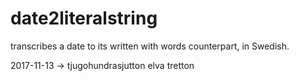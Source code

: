 # date2literalstring
transcribes a date to its written with words counterpart, in Swedish.

2017-11-13 -> tjugohundrasjutton elva tretton
